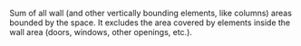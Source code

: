 ﻿Sum of all wall (and other vertically bounding elements, like columns) areas bounded by the space. It excludes the area covered by elements inside the wall area (doors, windows, other openings, etc.).
